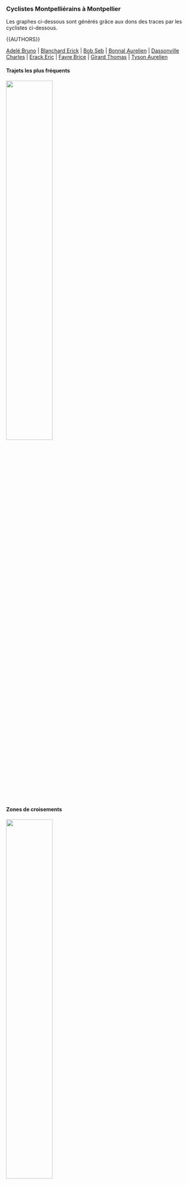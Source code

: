 ### Cyclistes Montpelliérains à Montpellier

Les graphes ci-dessous sont générés grâce aux dons des traces par les cyclistes ci-dessous.

{{AUTHORS}}

[Adelé Bruno](https://gitlab.com/JeSuisUnDesDeux/jesuisundesdeux/blob/master/datas/traces/bruno.adele/README.md) | [Blanchard Erick](https://gitlab.com/JeSuisUnDesDeux/jesuisundesdeux/blob/master/datas/traces/erick.blanchard/README.md) | [Bob Seb](https://gitlab.com/JeSuisUnDesDeux/jesuisundesdeux/blob/master/datas/traces/seb.bob/README.md) | [Bonnal Aurelien](https://gitlab.com/JeSuisUnDesDeux/jesuisundesdeux/blob/master/datas/traces/aurelien.bonnal/README.md) |  [Dassonville Charles](https://gitlab.com/JeSuisUnDesDeux/jesuisundesdeux/blob/master/datas/traces/charles.dassonville/README.md) | [Erack Eric](https://gitlab.com/JeSuisUnDesDeux/jesuisundesdeux/blob/master/datas/traces/eric.erack/README.md) | [Favre Brice](https://gitlab.com/JeSuisUnDesDeux/jesuisundesdeux/blob/master/datas/traces/brice.favre/README.md) | [Girard Thomas](https://gitlab.com/JeSuisUnDesDeux/jesuisundesdeux/blob/master/datas/traces/thomas.girard/README.md) | [Tyson Aurelien](https://gitlab.com/JeSuisUnDesDeux/jesuisundesdeux/blob/master/datas/traces/aurelien.tyson/README.md)


#### Trajets les plus fréquents

<img src="https://gitlab.com/JeSuisUnDesDeux/jesuisundesdeux/raw/master/datas/traces/heatmap_montpellier.png" width="50%" >

#### Zones de croisements

<img src="https://gitlab.com/JeSuisUnDesDeux/jesuisundesdeux/raw/master/datas/traces/heatmap_montpellier_carrefour.png" width="50%" >


#### Ensembles des trajets

<img src="https://gitlab.com/JeSuisUnDesDeux/jesuisundesdeux/raw/master/datas/traces/heatmap_montpellier_all.png" width="50%" >

### Cyclistes Montpelliérains en France

#### Ensembles des trajets

<img src="https://gitlab.com/JeSuisUnDesDeux/jesuisundesdeux/raw/master/datas/traces/heatmap_france_all.png" width="50%" >

## Preprare datas
```
# File converted with strava-to-file 
# cd username_strava_folder
# source strava-to-file/.virtualenv/bin/activate
# python strava-to-file/convert.py -d ~/private/projects/jesuisundesdeux/datas/traces -u $(basename $(pwd))
# cd jesuisundesdeux/datas/traces/
# ./tool_reduce_gpx_size.sh
# source strava-to-file/.virtualenv/bin/activate
# python strava-to-file/jesuisundesdeux_summarize.py -d ~/private/projects/jesuisundesdeux/datas/traces/ -u (basename $(pwd))
```

### Generate heatmap with strava-local-heatmap
```
#cd strava-local-heatmap
#source .virtualenv/bin/activate
MAXNBTITLES=14
BOUNDSFRANCE=(49.382373 -5.328369 42.867912 11.90918)
BOUNDSPRS=(48.943926 2.23074 48.853308 2.510891)
BOUNDSMPT=(43.707842 3.572617 43.504986 4.135666)

#python strava_local_heatmap.py --gpx-dir ~/private/projects/jesuisundesdeux/datas/traces --gpx-filter "**/*_reduced_trace.gpx" --max-tiles #$MAXNBTITLES --gpx-bound $BOUNDSFRANCE --output ~/private/projects/jesuisundesdeux/datas/traces/heatmap_france.png --csv-output 

python strava_local_heatmap.py --gpx-dir ~/private/projects/jesuisundesdeux/datas/traces --gpx-filter "**/*_reduced_trace.gpx" --max-tiles $MAXNBTITLES --gpx-bound $BOUNDSFRANCE --output ~/private/projects/jesuisundesdeux/datas/traces/heatmap_france_all.png --csv-output --no-cdist


# Montpellier
python strava_local_heatmap.py --gpx-dir ~/private/projects/jesuisundesdeux/datas/traces --gpx-filter "**/*_reduced_trace.gpx" --max-tiles $MAXNBTITLES --gpx-bound $BOUNDSMPT --output ~/private/projects/jesuisundesdeux/datas/traces/heatmap_montpellier.png --csv-output

python strava_local_heatmap.py --gpx-dir ~/private/projects/jesuisundesdeux/datas/traces --gpx-filter "**/*_junction_trace.gpx" --max-tiles $MAXNBTITLES --gpx-bound $BOUNDSMPT --output ~/private/projects/jesuisundesdeux/datas/traces/heatmap_montpellier_carrefour.png --csv-output


python strava_local_heatmap.py --gpx-dir ~/private/projects/jesuisundesdeux/datas/traces --gpx-filter "**/*_reduced_trace.gpx" --max-tiles $MAXNBTITLES --gpx-bound $BOUNDSMPT --output ~/private/projects/jesuisundesdeux/datas/traces/heatmap_montpellier_all.png --csv-output --no-cdist

TRACEUSERS=($(ls ~/private/projects/jesuisundesdeux/datas/traces -p | egrep '/$' | sed 's/.$//'))
for TRACEUSER in $TRACEUSERS; do
    python strava_local_heatmap.py --gpx-dir ~/private/projects/jesuisundesdeux/datas/traces/$TRACEUSER --gpx-filter "*_reduced_trace.gpx" --max-tiles $MAXNBTITLES --gpx-bound $BOUNDSFRANCE --output ~/private/projects/jesuisundesdeux/datas/traces/$TRACEUSER/heatmap_user_france.png --csv-output

    python strava_local_heatmap.py --gpx-dir ~/private/projects/jesuisundesdeux/datas/traces/$TRACEUSER --gpx-filter "*_reduced_trace.gpx" --max-tiles $MAXNBTITLES --gpx-bound $BOUNDSFRANCE --output ~/private/projects/jesuisundesdeux/datas/traces/$TRACEUSER/heatmap_user_france_all.png --csv-output --no-cdist

    python strava_local_heatmap.py --gpx-dir ~/private/projects/jesuisundesdeux/datas/traces/$TRACEUSER --gpx-filter "*_reduced_trace.gpx" --max-tiles $MAXNBTITLES --gpx-bound $BOUNDSMPT --output ~/private/projects/jesuisundesdeux/datas/traces/$TRACEUSER/heatmap_user_montpellier.png --csv-output

    python strava_local_heatmap.py --gpx-dir ~/private/projects/jesuisundesdeux/datas/traces/$TRACEUSER --gpx-filter "*_junction_trace.gpx" --max-tiles $MAXNBTITLES --gpx-bound $BOUNDSMPT --output ~/private/projects/jesuisundesdeux/datas/traces/$TRACEUSER/heatmap_user_montpellier_carrefour.png --csv-output


    python strava_local_heatmap.py --gpx-dir ~/private/projects/jesuisundesdeux/datas/traces/$TRACEUSER --gpx-filter "*_reduced_trace.gpx" --max-tiles $MAXNBTITLES --gpx-bound $BOUNDSMPT --output ~/private/projects/jesuisundesdeux/datas/traces/$TRACEUSER/heatmap_user_montpellier_all.png --csv-output --no-cdist
done
```